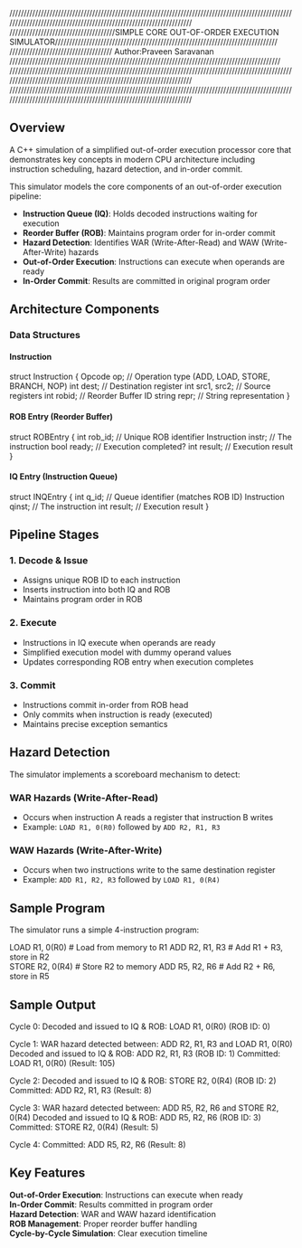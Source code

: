 ///////////////////////////////////////////////////////////////////////////////////////////////////////////////////////////////////////////////////////////////////
/////////////////////////////////////SIMPLE CORE OUT-OF-ORDER EXECUTION SIMULATOR//////////////////////////////////////////////////////////////////////////////
////////////////////////////////////  Author:Praveen Saravanan      ///////////////////////////////////////////////////////////////////////////////////////////////
///////////////////////////////////////////////////////////////////////////////////////////////////////////////////////////////////////////////////////////////////
///////////////////////////////////////////////////////////////////////////////////////////////////////////////////////////////////////////////////////////////////

## Overview
A C++ simulation of a simplified out-of-order execution processor core that demonstrates key concepts in modern CPU architecture including instruction scheduling, hazard detection, and in-order commit.


This simulator models the core components of an out-of-order execution pipeline:
- **Instruction Queue (IQ)**: Holds decoded instructions waiting for execution
- **Reorder Buffer (ROB)**: Maintains program order for in-order commit
- **Hazard Detection**: Identifies WAR (Write-After-Read) and WAW (Write-After-Write) hazards
- **Out-of-Order Execution**: Instructions can execute when operands are ready
- **In-Order Commit**: Results are committed in original program order

## Architecture Components

### Data Structures

#### Instruction

struct Instruction {
    Opcode op;      // Operation type (ADD, LOAD, STORE, BRANCH, NOP)
    int dest;       // Destination register
    int src1, src2; // Source registers
    int robid;      // Reorder Buffer ID
    string repr;    // String representation
}


#### ROB Entry (Reorder Buffer)

struct ROBEntry {
    int rob_id;     // Unique ROB identifier
    Instruction instr; // The instruction
    bool ready;     // Execution completed?
    int result;     // Execution result
}


#### IQ Entry (Instruction Queue)

struct INQEntry {
    int q_id;       // Queue identifier (matches ROB ID)
    Instruction qinst; // The instruction
    int result;     // Execution result
}


## Pipeline Stages

### 1. Decode & Issue
- Assigns unique ROB ID to each instruction
- Inserts instruction into both IQ and ROB
- Maintains program order in ROB

### 2. Execute
- Instructions in IQ execute when operands are ready
- Simplified execution model with dummy operand values
- Updates corresponding ROB entry when execution completes

### 3. Commit
- Instructions commit in-order from ROB head
- Only commits when instruction is ready (executed)
- Maintains precise exception semantics

## Hazard Detection

The simulator implements a scoreboard mechanism to detect:

### WAR Hazards (Write-After-Read)
- Occurs when instruction A reads a register that instruction B writes
- Example: `LOAD R1, 0(R0)` followed by `ADD R2, R1, R3`

### WAW Hazards (Write-After-Write) 
- Occurs when two instructions write to the same destination register
- Example: `ADD R1, R2, R3` followed by `LOAD R1, 0(R4)`

## Sample Program

The simulator runs a simple 4-instruction program:

LOAD R1, 0(R0)    # Load from memory to R1
ADD R2, R1, R3    # Add R1 + R3, store in R2  
STORE R2, 0(R4)   # Store R2 to memory
ADD R5, R2, R6    # Add R2 + R6, store in R5


## Sample Output


Cycle 0:
Decoded and issued to IQ & ROB: LOAD R1, 0(R0) (ROB ID: 0)

Cycle 1:
WAR hazard detected between: ADD R2, R1, R3 and LOAD R1, 0(R0)
Decoded and issued to IQ & ROB: ADD R2, R1, R3 (ROB ID: 1)
Committed: LOAD R1, 0(R0) (Result: 105)

Cycle 2:
Decoded and issued to IQ & ROB: STORE R2, 0(R4) (ROB ID: 2)
Committed: ADD R2, R1, R3 (Result: 8)

Cycle 3:
WAR hazard detected between: ADD R5, R2, R6 and STORE R2, 0(R4)
Decoded and issued to IQ & ROB: ADD R5, R2, R6 (ROB ID: 3)
Committed: STORE R2, 0(R4) (Result: 5)

Cycle 4:
Committed: ADD R5, R2, R6 (Result: 8)


## Key Features

 **Out-of-Order Execution**: Instructions can execute when ready  
 **In-Order Commit**: Results committed in program order  
 **Hazard Detection**: WAR and WAW hazard identification  
 **ROB Management**: Proper reorder buffer handling  
 **Cycle-by-Cycle Simulation**: Clear execution timeline  
